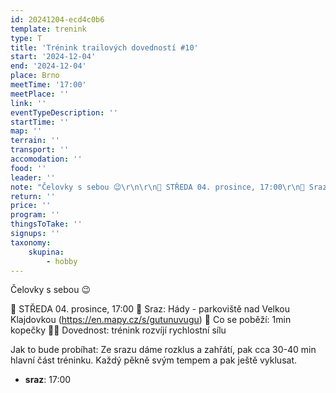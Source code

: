 ```yaml
---
id: 20241204-ecd4c0b6
template: trenink
type: T
title: 'Trénink trailových dovedností #10'
start: '2024-12-04'
end: '2024-12-04'
place: Brno
meetTime: '17:00'
meetPlace: ''
link: ''
eventTypeDescription: ''
startTime: ''
map: ''
terrain: ''
transport: ''
accomodation: ''
food: ''
leader: ''
note: "Čelovky s sebou 😉\r\n\r\n📆 STŘEDA 04. prosince, 17:00\r\n📍 Sraz: Hády - parkoviště nad Velkou Klajdovkou (https://en.mapy.cz/s/gutunuvugu)\r\n👟 Co se poběží: 1min kopečky\r\n💪🏼 Dovednost: trénink rozvíjí rychlostní sílu\r\n\r\nJak to bude probíhat:\r\nZe srazu dáme rozklus a zahřátí, pak cca 30-40 min hlavní část tréninku. Každý pěkně svým tempem a pak ještě vyklusat."
return: ''
price: ''
program: ''
thingsToTake: ''
signups: ''
taxonomy:
    skupina:
        - hobby
---
```


Čelovky s sebou 😉

📆 STŘEDA 04. prosince, 17:00
📍 Sraz: Hády - parkoviště nad Velkou Klajdovkou (https://en.mapy.cz/s/gutunuvugu)
👟 Co se poběží: 1min kopečky
💪🏼 Dovednost: trénink rozvíjí rychlostní sílu

Jak to bude probíhat:
Ze srazu dáme rozklus a zahřátí, pak cca 30-40 min hlavní část tréninku. Každý pěkně svým tempem a pak ještě vyklusat.
* **sraz**: 17:00
